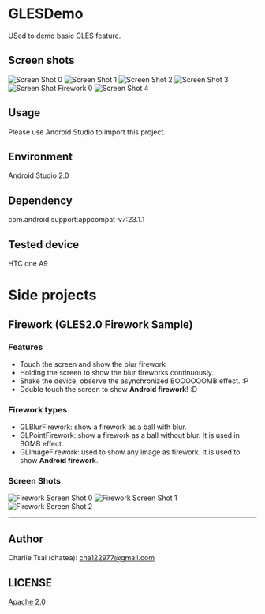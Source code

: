 # GLESDemo
USed to demo basic GLES feature.

## Screen shots

![Screen Shot 0](/screen_shots/screen_shot0.png)
![Screen Shot 1](/screen_shots/screen_shot1.png)
![Screen Shot 2](/screen_shots/screen_shot2.png)
![Screen Shot 3](/screen_shots/screen_shot3.png)
![Screen Shot Firework 0](/screen_shots/screen_shot_firework0.png)
![Screen Shot 4](/screen_shots/screen_shot4.png)

## Usage
Please use Android Studio to import this project.

## Environment
Android Studio 2.0

## Dependency
com.android.support:appcompat-v7:23.1.1

## Tested device
HTC one A9

# Side projects
## Firework (GLES2.0 Firework Sample) ##
### Features
- Touch the screen and show the blur firework
- Holding the screen to show the blur fireworks continuously.
- Shake the device, observe the asynchronized BOOOOOOMB effect. :P
- Double touch the screen to show **Android firework**! :D

### Firework types
- GLBlurFirework: show a firework as a ball with blur.
- GLPointFirework: show a firework as a ball without blur. It is used in BOMB effect.
- GLImageFirework: used to show any image as firework. It is used to show **Android firework**.

### Screen Shots
![Firework Screen Shot 0](/screen_shots/screen_shot_firework0.png)
![Firework Screen Shot 1](/screen_shots/screen_shot_firework1.png)
![Firework Screen Shot 2](/screen_shots/screen_shot_firework2.png)

---

## Author
Charlie Tsai (chatea): cha122977@gmail.com

## LICENSE
[Apache 2.0](/LICENSE)
